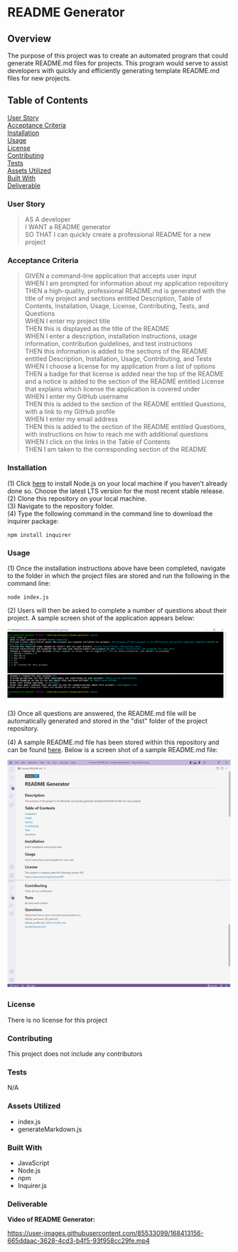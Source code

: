 # **README Generator**

## **Overview**
The purpose of this project was to create an automated program that could generate README.md files for projects. This program would serve to assist developers with quickly and efficiently generating template README.md files for new projects. 

## **Table of Contents**
[User Story](#user-story)<br>
[Acceptance Criteria](#acceptance-criteria)<br>
[Installation](#installation)<br>
[Usage](#usage)<br>
[License](#license)<br>
[Contributing](#contributing)<br>
[Tests](#tests)<br>
[Assets Utilized](#assets-utilized)<br>
[Built With](#built-with)<br>
[Deliverable](#deliverable)<br>


### **User Story**
> AS A developer<br>
I WANT a README generator<br>
SO THAT I can quickly create a professional README for a new project<br>

### **Acceptance Criteria**
> GIVEN a command-line application that accepts user input<br>
WHEN I am prompted for information about my application repository<br>
THEN a high-quality, professional README.md is generated with the title of my project and sections entitled Description, Table of Contents, Installation, Usage, License, Contributing, Tests, and Questions<br>
WHEN I enter my project title<br>
THEN this is displayed as the title of the README<br>
WHEN I enter a description, installation instructions, usage information, contribution guidelines, and test instructions<br>
THEN this information is added to the sections of the README entitled Description, Installation, Usage, Contributing, and Tests<br>
WHEN I choose a license for my application from a list of options<br>
THEN a badge for that license is added near the top of the README and a notice is added to the section of the README entitled License that explains which license the application is covered under<br>
WHEN I enter my GitHub username<br>
THEN this is added to the section of the README entitled Questions, with a link to my GitHub profile<br>
WHEN I enter my email address<br>
THEN this is added to the section of the README entitled Questions, with instructions on how to reach me with additional questions<br>
WHEN I click on the links in the Table of Contents<br>
THEN I am taken to the corresponding section of the README<br>

### **Installation**
(1) Click [here](https://nodejs.org/en/) to install Node.js on your local machine if you haven't already done so. Choose the latest LTS version for the most recent stable release.<br> 
(2) Clone this repository on your local machine.<br>
(3) Navigate to the repository folder.<br>
(4) Type the following command in the command line to download the inquirer package:<br>

    npm install inquirer

### **Usage**
(1) Once the installation instructions above have been completed, navigate to the folder in which the project files are stored and run the following in the command line:<br>

    node index.js


(2) Users will then be asked to complete a number of questions about their project. A sample screen shot of the application appears below: <br>

![alt text](images/screen_shot_application.png)

(3) Once all questions are answered, the README.md file will be automatically generated and stored in the "dist" folder of the project repository.<br>

(4) A sample README.md file has been stored within this repository and can be found [here](dist/README.md). Below is a screen shot of a sample README.md file:

![alt text](images/screen_shot.png)

### **License**
There is no license for this project

### **Contributing**
This project does not include any contributors

### **Tests**
N/A

### **Assets Utilized** 

- index.js
- generateMarkdown.js

### **Built With**
* JavaScript
* Node.js
* npm
* Inquirer.js
 
 ### **Deliverable**

**Video of README Generator:**<br>

https://user-images.githubusercontent.com/85533099/168413156-665ddaac-3628-4cd3-b4f5-93f958cc29fe.mp4

